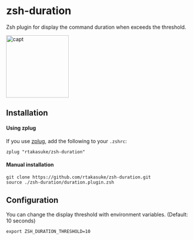 # zsh-duration
Zsh plugin for display the command duration when exceeds the threshold.

<img width="170" alt="capt" src="https://user-images.githubusercontent.com/1833985/95013194-abea4a80-0679-11eb-9710-14fd29d5fec3.png">


## Installation
#### Using zplug
If you use [zplug](https://github.com/zplug/zplug), add the following to your `.zshrc`:
```
zplug "rtakasuke/zsh-duration"
```

#### Manual installation
```
git clone https://github.com/rtakasuke/zsh-duration.git
source ./zsh-duration/duration.plugin.zsh
```

## Configuration
You can change the display threshold with environment variables.
(Default: 10 seconds)
```
export ZSH_DURATION_THRESHOLD=10
```
